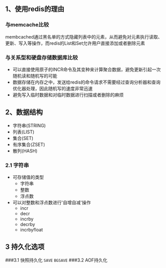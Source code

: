 ## 1、使用redis的理由
### 与memcache比较
membcached通过黑名单的方式隐藏列表中的元素，从而避免对元素执行读取、更新、写入等操作，而redis的List和Set允许用户直接添加或者删除元素
### 与关系型和硬盘存储数据库比较
- 可以直接使用原子的INCR命令及其变种来计算聚合数据，避免更新引起一次随机读和随机写的可能
- 数据存储在内存之中，发送给redis的命令请求不需要经过查询分析器和查询优化器处理，因此随机写的速度非常迅速
- 避免写入临时数据和对临时数据进行扫描或者删除的麻烦

## 2、数据结构
- 字符串(STRING) 
- 列表(LIST)
- 集合(SET)
- 有序集合(ZSET)
- 散列(HASH)


### 2.1 字符串
- 可存储值的类型
    - 字符串
    - 整数
    - 浮点数
- 可以对整数和浮点数进行'自增自减'操作
    - incr
    - decr
    - incrby
    - decrby
    - incrbyfloat 


## 3 持久化选项

###3.1 快照持久化
`SAVE`
`BGSAVE`
###3.2 AOF持久化
